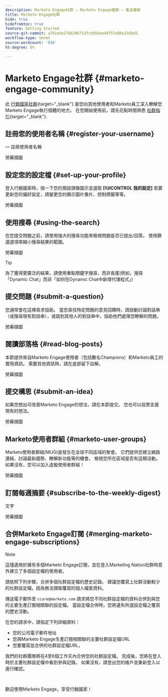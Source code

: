 ```yaml
---
description: Marketo Engage社群 — Marketo Engage檔案 — 產品檔案
title: Marketo Engage社群
hide: true
hidefromtoc: true
feature: Getting Started
source-git-commit: a7b1ede27b8286f13fcb850ee49757e86e23dbd5
workflow-type: tm+mt
source-wordcount: '516'
ht-degree: 0%

---
```


# Marketo Engage社群 {#marketo-engage-community}

此 [行銷國家社群](https://nation.marketo.com/){target="_blank"} 是您向其他使用者和Marketo員工深入瞭解您Marketo Engage執行個體的地方。 在您開始使用前，請先花點時間熟悉 [社群指引](https://nation.marketo.com/t5/community-guidelines/ct-p/community-guidelines){target="_blank"}.

## 註冊您的使用者名稱 {#register-your-username}

 — 註冊使用者名稱

熒幕擷圖

## 設定您的設定檔 {#set-up-your-profile}

登入行銷國家時，按一下您的預設頭像圖示並選取 **[!UICONTROL 我的設定]** 若要更新您的偏好設定，請變更您的顯示圖片像片、控制標籤等等。

熒幕擷圖

## 使用搜尋 {#using-the-search}

在您提交問題之前，請使用強大的搜尋功能來檢視問題是否已提出/回答。 使用篩選選項來縮小搜尋結果的範圍。

熒幕擷圖

>[!TIP]
>
>為了獲得更廣泛的結果，請使用重點關鍵字搜尋，而非長尾(例如，搜尋「Dynamic Chat」而非「如何在Dynamic Chat中新增代理程式」)

## 提交問題 {#submit-a-question}

您通常會在這裡尋求協助。 當您尋找特定問題的意見回饋時，請啟動討論對話串（或搜尋現有對話串），或跳到其他人的對話串中，協助他們處理您瞭解的問題。

熒幕擷圖

## 閱讀部落格 {#read-blog-posts}

本節提供來自Marketo Engage使用者（包括數名Champions）和Marketo員工的實用資訊。 需要其他資訊時，請在底部留下註解。

熒幕擷圖

## 提交構思 {#submit-an-idea}

如果您想出可改善Marketo Engage的想法，請在本節提交。 您也可以投票支援現有的想法。

熒幕擷圖

## Marketo使用者群組 {#marketo-user-groups}

Marketo使用者群組(MUG)是發生在全球不同區域的聚會。 它們提供您建立網路連結、討論最新趨勢、瞭解新功能等的機會。 檢視您所在區域是否有這類活動。 如果沒有，您可以加入虛擬使用者群組！

熒幕擷圖

## 訂閱每週摘要 {#subscribe-to-the-weekly-digest}

文字

熒幕擷圖

## 合併Marketo Engage訂閱 {#merging-marketo-engage-subscriptions}

>[!NOTE]
>
>這僅適用於擁有多個Marketo Engage訂閱，並在登入Marketing Nation社群時意外建立了多個設定檔的使用者。

請依照下列步驟，合併多個社群設定檔的歷史記錄。 建議您覆寫上社群活動較少的社群設定檔，因為無法擷取覆寫的個人檔案資料。

傳送電子郵件至 `ccare@marketo.com` 請求將您不同社群設定檔的資料合併到與您的主要生產訂閱相關聯的設定檔。 當設定檔合併時，您將遺失所選設定檔之覆寫的歷史活動。

在您的請求中，請指定下列詳細資料：

* 您的公司電子郵件地址
* 您與Marketo Engage生產訂閱相關聯的主要社群設定檔URL
* 您要覆寫並合併的社群設定檔URL。

我們的社群團隊將在4至6個工作天內合併您的社群設定檔。 完成後，您將在登入時於主要社群設定檔中看到參與記錄。 如果沒有，請登出您的帳戶並重新登入以進行確認。

<br>

歡迎使用Marketo Engage，享受行銷國家！

